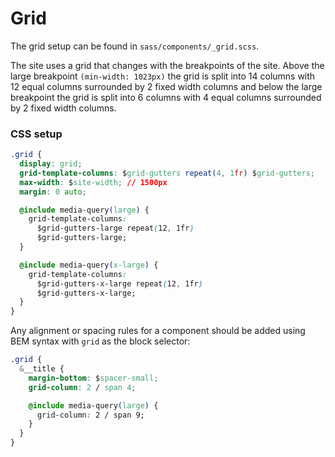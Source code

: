 # Grid

The grid setup can be found in `sass/components/_grid.scss`.

The site uses a grid that changes with the breakpoints of the site. Above the large breakpoint `(min-width: 1023px)` the grid is split into 14 columns with 12 equal columns surrounded by 2 fixed width columns and below the large breakpoint the grid is split into 6 columns with 4 equal columns surrounded by 2 fixed width columns.

### CSS setup

```css
.grid {
  display: grid;
  grid-template-columns: $grid-gutters repeat(4, 1fr) $grid-gutters;
  max-width: $site-width; // 1500px
  margin: 0 auto;

  @include media-query(large) {
    grid-template-columns:
      $grid-gutters-large repeat(12, 1fr)
      $grid-gutters-large;
  }

  @include media-query(x-large) {
    grid-template-columns:
      $grid-gutters-x-large repeat(12, 1fr)
      $grid-gutters-x-large;
  }
}
```

Any alignment or spacing rules for a component should be added using BEM syntax with `grid` as the block selector:

```css
.grid {
  &__title {
    margin-bottom: $spacer-small;
    grid-column: 2 / span 4;

    @include media-query(large) {
      grid-column: 2 / span 9;
    }
  }
}
```
